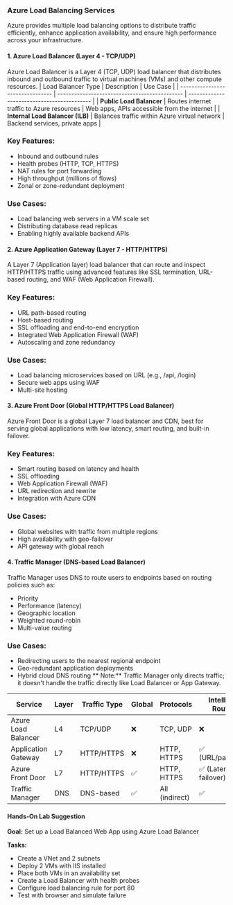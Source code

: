### Azure Load Balancing Services

Azure provides multiple load balancing options to distribute traffic efficiently, enhance application availability, and ensure high performance across your infrastructure.

#### 1. Azure Load Balancer (Layer 4 - TCP/UDP)
Azure Load Balancer is a Layer 4 (TCP, UDP) load balancer that distributes inbound and outbound traffic to virtual machines (VMs) and other compute resources.
| Load Balancer Type               | Description                                   | Use Case                                    |
| -------------------------------- | --------------------------------------------- | ------------------------------------------- |
| **Public Load Balancer**         | Routes internet traffic to Azure resources    | Web apps, APIs accessible from the internet |
| **Internal Load Balancer (ILB)** | Balances traffic within Azure virtual network | Backend services, private apps              |

### Key Features:
* Inbound and outbound rules
* Health probes (HTTP, TCP, HTTPS)
* NAT rules for port forwarding
* High throughput (millions of flows)
* Zonal or zone-redundant deployment

### Use Cases:
* Load balancing web servers in a VM scale set
* Distributing database read replicas
* Enabling highly available backend APIs

#### 2. Azure Application Gateway (Layer 7 - HTTP/HTTPS)
A Layer 7 (Application layer) load balancer that can route and inspect HTTP/HTTPS traffic using advanced features like SSL termination, URL-based routing, and WAF (Web Application Firewall).

### Key Features:
* URL path-based routing
* Host-based routing
* SSL offloading and end-to-end encryption
* Integrated Web Application Firewall (WAF)
* Autoscaling and zone redundancy

### Use Cases:
* Load balancing microservices based on URL (e.g., /api, /login)
* Secure web apps using WAF
* Multi-site hosting

#### 3. Azure Front Door (Global HTTP/HTTPS Load Balancer)
Azure Front Door is a global Layer 7 load balancer and CDN, best for serving global applications with low latency, smart routing, and built-in failover.

### Key Features:
* Smart routing based on latency and health
* SSL offloading
* Web Application Firewall (WAF)
* URL redirection and rewrite
* Integration with Azure CDN

### Use Cases:
* Global websites with traffic from multiple regions
* High availability with geo-failover
* API gateway with global reach

#### 4. Traffic Manager (DNS-based Load Balancer)
Traffic Manager uses DNS to route users to endpoints based on routing policies such as:
  * Priority
  * Performance (latency)
  * Geographic location
  * Weighted round-robin
  * Multi-value routing
    
### Use Cases:
  * Redirecting users to the nearest regional endpoint
  * Geo-redundant application deployments
  * Hybrid cloud DNS routing
** Note:** Traffic Manager only directs traffic; it doesn't handle the traffic directly like Load Balancer or App Gateway.


| Service             | Layer | Traffic Type | Global | Protocols      | Intelligent Routing   | WAF Support |
| ------------------- | ----- | ------------ | ------ | -------------- | --------------------- | ----------- |
| Azure Load Balancer | L4    | TCP/UDP      | ❌      | TCP, UDP       | ❌                     | ❌           |
| Application Gateway | L7    | HTTP/HTTPS   | ❌      | HTTP, HTTPS    | ✅ (URL/path/host)     | ✅           |
| Azure Front Door    | L7    | HTTP/HTTPS   | ✅      | HTTP, HTTPS    | ✅ (Latency, failover) | ✅           |
| Traffic Manager     | DNS   | DNS-based    | ✅      | All (indirect) | ✅                     | ❌           |

#### Hands-On Lab Suggestion

**Goal:** Set up a Load Balanced Web App using Azure Load Balancer

**Tasks:**
* Create a VNet and 2 subnets
* Deploy 2 VMs with IIS installed
* Place both VMs in an availability set
* Create a Load Balancer with health probes
* Configure load balancing rule for port 80
* Test with browser and simulate failure
